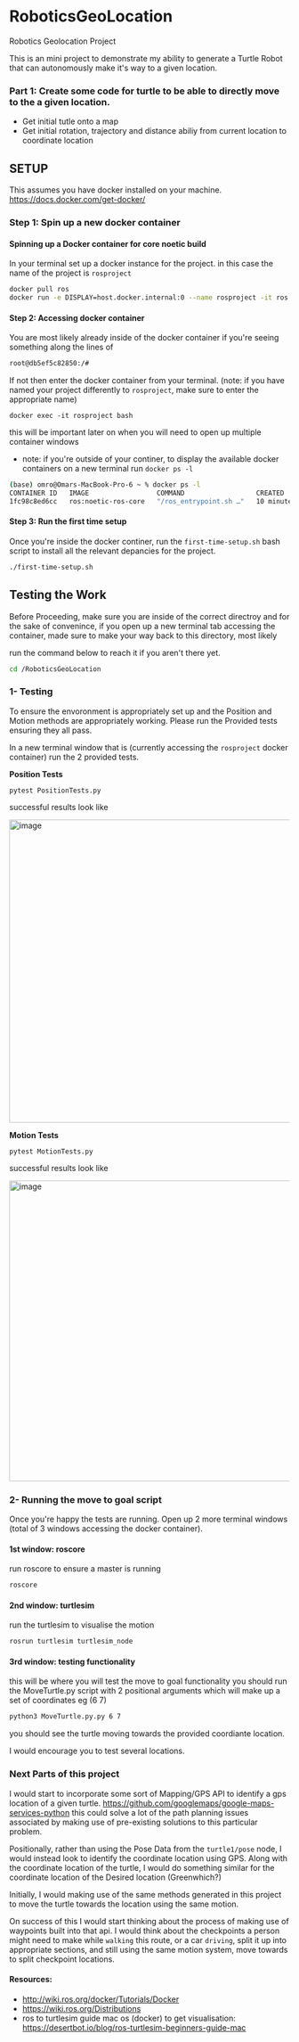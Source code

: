# RoboticsGeoLocation
Robotics Geolocation Project

This is an mini project to demonstrate my ability to generate a Turtle Robot that can autonomously make it's way to a given location.

### Part 1: Create some code for turtle to be able to directly move to the a given location.
- Get initial tutle onto a map
- Get initial rotation, trajectory and distance abiliy from current location to coordinate location


## SETUP

This assumes you have docker installed on your machine. https://docs.docker.com/get-docker/

### Step 1: Spin up a new docker container
#### Spinning up a Docker container for core noetic build
In your terminal set up a docker instance for the project. in this case the name of the project is `rosproject`
```bash
docker pull ros
docker run -e DISPLAY=host.docker.internal:0 --name rosproject -it ros:noetic-ros-core bash
```

#### Step 2: Accessing docker container
You are most likely already inside of the docker container if you're seeing something along the lines of 
```bash
root@db5ef5c82850:/# 
```

If not then enter the docker container from your terminal. (note: if you have named your project differently to `rosproject`, make sure to enter the appropriate name)
```
docker exec -it rosproject bash
```   
this will be important later on when you will need to open up multiple container windows

- note: if you're outside of your continer, to display the available docker containers on a new terminal run `docker ps -l`
```bash
(base) omro@Omars-MacBook-Pro-6 ~ % docker ps -l
CONTAINER ID   IMAGE                 COMMAND                  CREATED          STATUS          PORTS     NAMES
1fc98c8ed6cc   ros:noetic-ros-core   "/ros_entrypoint.sh …"   10 minutes ago   Up 10 minutes             rosproject
```

#### Step 3: Run the first time setup
Once you're inside the docker continer, run the `first-time-setup.sh` bash script to install all the relevant depancies  for the project.
```bash
./first-time-setup.sh
```

## Testing the Work
Before Proceeding, make sure you are inside of the correct directroy and for the sake of convenince, if you open up a new terminal tab accessing the container, made sure to make your way back to this directory, most likely  

run the command below to reach it if you aren't there yet.
```bash
cd /RoboticsGeoLocation
```

### 1- Testing
To ensure the envoronment is appropriately set up and the Position and Motion methods are appropriately working. Please run the Provided tests ensuring they all pass.

In a new terminal window that is (currently accessing the `rosproject` docker container) run the 2 provided tests.

**Position Tests**
```
pytest PositionTests.py
```
successful results look like   

<img width="544" alt="image" src="https://user-images.githubusercontent.com/49950899/188654917-8f849135-6b3c-4859-9b21-f1161985cde1.png">


**Motion Tests**
```
pytest MotionTests.py
```
successful results look like   

<img width="540" alt="image" src="https://user-images.githubusercontent.com/49950899/188654781-f1fb35c4-00fb-4ea5-8ea1-73469f3db9b1.png">


### 2- Running the move to goal script
Once you're happy the tests are running.
Open up 2 more terminal windows (total of 3 windows accessing the docker container).

#### 1st window: roscore
run roscore to ensure a master is running
```bash
roscore
```

#### 2nd window: turtlesim
run the turtlesim to visualise the motion
```bash
rosrun turtlesim turtlesim_node 
```

#### 3rd window: testing functionality
this will be where you will test the move to goal functionality
you should run the MoveTurtle.py script with 2 positional arguments which will make up a set of coordinates eg (6 7)
```bash
python3 MoveTurtle.py.py 6 7
```
you should see the turtle moving towards the provided coordiante location.

I would encourage you to test several locations.

### Next Parts of this project
I would start to incorporate some sort of Mapping/GPS API to identify a gps location of a given turtle. 
https://github.com/googlemaps/google-maps-services-python
this could solve a lot of the path planning issues associated by making use of pre-existing solutions to this particular problem.
  
Positionally, rather than using the Pose Data from the `turtle1/pose` node, I would instead look to identify the coordinate location using GPS. Along with the coordinate location of the turtle, I would do something similar for the coordinate location of the Desired location (Greenwhich?)
  
Initially, I would making use of the same methods generated in this project to move the turtle towards the location using the same motion. 
  
On success of this I would start thinking about the process of making use of waypoints built into that api. I would think about the checkpoints a person might need to make while `walking` this route, or a car `driving`, split it up into appropriate sections, and still using the same motion system, move towards to split checkpoint locations.

  
#### Resources: 
- http://wiki.ros.org/docker/Tutorials/Docker
- https://wiki.ros.org/Distributions
- ros to turtlesim guide mac os (docker) to get visualisation: https://desertbot.io/blog/ros-turtlesim-beginners-guide-mac


